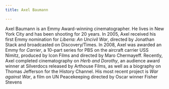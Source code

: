 ```yaml
---
title: Axel Baumann

---
```

Axel Baumann is an Emmy Award-winning cinematographer. He lives in New York City and has been shooting for 20 years. In 2005, Axel received his first Emmy nomination for *Liberia: An Uncivil War*, directed by Jonathan Stack and broadcasted on Discovery/Times. In 2008, Axel was awarded an Emmy for *Carrier*, a 10-part series for PBS on the aircraft carrier USS Nimitz, produced by Icon Films and directed by Maro Chermayeff. Recently, Axel completed cinematography on *Herb and Dorothy*, an audience award winner at Silverdocs released by Arthouse Films, as well as a biography on Thomas Jefferson for the History Channel. His most recent project is *War against War*, a film on UN Peacekeeping directed by Oscar winner Fisher Stevens